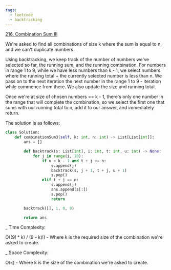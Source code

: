 ```yaml
---
tags:
  - leetcode
  - backtracking
---
```


<a href="https://leetcode.com/problems/combination-sum-iii/">216. Combination
Sum III</a>

We're asked to find all combinations of size k where the sum is equal to n, and
we can't duplicate numbers.

Using backtracking, we keep track of the number of numbers we've selected so
far, the running sum, and the running combination. For numbers in range 1 to 9,
while we have less numbers than k - 1, we select numbers where the running
total + the currently selected number is less than n. We pass on to the next
iteration the next number in the range 1 to 9 - iteration while commence from
there. We also update the size and running total.

Once we're at size of chosen numbers == k - 1, there's only one number in the
range that will complete the combination, so we select the first one that sums
with our running total to n, add it to our answer, and immediately return.

The solution is as follows:

```python
class Solution:
    def combinationSum3(self, k: int, n: int) -> List[List[int]]:
        ans = []

        def backtrack(s: List[int], i: int, t: int, u: int) -> None:
            for j in range(i, 10):
                if u < k - 1 and t + j <= n:
                    s.append(j)
                    backtrack(s, j + 1, t + j, u + 1)
                    s.pop()
                elif t + j == n:
                    s.append(j)
                    ans.append(s[:])
                    s.pop()
                    return

        backtrack([], 1, 0, 0)

        return ans
```

\_ Time Complexity:

O((9! \* k) / (9 - k)!) - Where k is the required size of the combination we're
asked to create.

\_ Space Complexity:

O(k) - Where k is the size of the combination we're asked to create.
